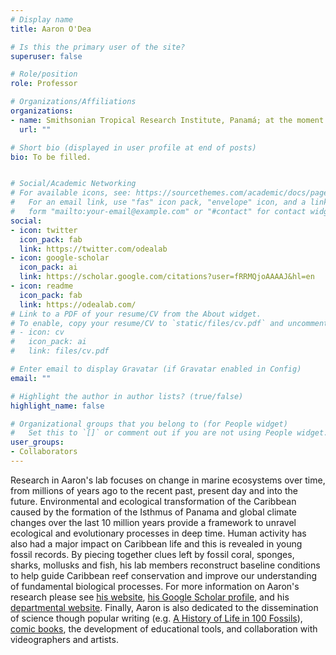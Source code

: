 ```yaml
---
# Display name
title: Aaron O'Dea

# Is this the primary user of the site?
superuser: false

# Role/position
role: Professor

# Organizations/Affiliations
organizations:
- name: Smithsonian Tropical Research Institute, Panamá; at the moment University of Bologna, Italy
  url: ""

# Short bio (displayed in user profile at end of posts)
bio: To be filled.


# Social/Academic Networking
# For available icons, see: https://sourcethemes.com/academic/docs/page-builder/#icons
#   For an email link, use "fas" icon pack, "envelope" icon, and a link in the
#   form "mailto:your-email@example.com" or "#contact" for contact widget.
social:
- icon: twitter
  icon_pack: fab
  link: https://twitter.com/odealab
- icon: google-scholar
  icon_pack: ai
  link: https://scholar.google.com/citations?user=fRRMQjoAAAAJ&hl=en
- icon: readme
  icon_pack: fab
  link: https://odealab.com/
# Link to a PDF of your resume/CV from the About widget.
# To enable, copy your resume/CV to `static/files/cv.pdf` and uncomment the lines below.
# - icon: cv
#   icon_pack: ai
#   link: files/cv.pdf

# Enter email to display Gravatar (if Gravatar enabled in Config)
email: ""

# Highlight the author in author lists? (true/false)
highlight_name: false

# Organizational groups that you belong to (for People widget)
#   Set this to `[]` or comment out if you are not using People widget.
user_groups:
- Collaborators
---
```


Research in Aaron's lab focuses on change in marine ecosystems over time, from millions of years ago to the recent past, present day and into the future. Environmental and ecological transformation of the Caribbean caused by the formation of the Isthmus of Panama and global climate changes over the last 10 million years provide a framework to unravel ecological and evolutionary processes in deep time. Human activity has also had a major impact on Caribbean life and this is revealed in young fossil records. By piecing together clues left by fossil coral, sponges, sharks, mollusks and fish, his lab members reconstruct baseline conditions to help guide Caribbean reef conservation and improve our understanding of fundamental biological processes. For more information on Aaron's research please see [his website](www.odealab.com), [his Google Scholar profile](https://scholar.google.com/citations?hl=en&user=fRRMQjoAAAAJ&view_op=list_works), and his [departmental website](https://stri.si.edu/scientist/aaron-odea). Finally, Aaron is also dedicated to the dissemination of science though popular writing (e.g. [A History of Life in 100 Fossils](https://www.penguinrandomhouse.com/books/240074/a-history-of-life-in-100-fossils-by-paul-d-taylor-and-aaron-odea/)), [comic books](www.panamartina.com), the development of educational tools, and collaboration with videographers and artists.
